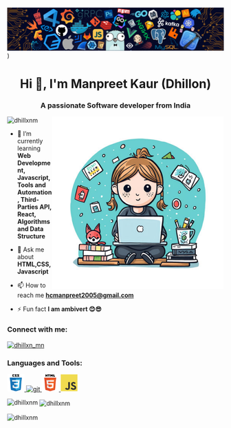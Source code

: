 ![Flandre](https://github.com/dhillxnm/dhillxnm/blob/main/banners/assets/image/code%20banner.png))
<h1 align="center">Hi 👋, I'm Manpreet Kaur (Dhillon)</h1>
<h3 align="center">A passionate Software developer from India</h3>
<img align="right" alt="coding" width="400" src="https://github.com/dhillxnm/dhillxnm/blob/main/banners/assets/image/cartoon%20banner.jpg">



<p align="left"> <img src="https://komarev.com/ghpvc/?username=dhillxnm&label=Profile%20views&color=0e75b6&style=flat" alt="dhillxnm" /> </p>

- 🌱 I’m currently learning **Web Development, Javascript, Tools and Automation, Third-Parties API, React, Algorithms and Data Structure**

- 💬 Ask me about **HTML,CSS, Javascript**

- 📫 How to reach me **hcmanpreet2005@gmail.com**

- ⚡ Fun fact **I am ambivert 😊😎**

<h3 align="left">Connect with me:</h3>
<p align="left">
<a href="https://instagram.com/dhillxn_mn" target="blank"><img align="center" src="https://raw.githubusercontent.com/rahuldkjain/github-profile-readme-generator/master/src/images/icons/Social/instagram.svg" alt="dhillxn_mn" height="30" width="40" /></a>
</p>

<h3 align="left">Languages and Tools:</h3>
<p align="left"> <a href="https://www.w3schools.com/css/" target="_blank" rel="noreferrer"> <img src="https://raw.githubusercontent.com/devicons/devicon/master/icons/css3/css3-original-wordmark.svg" alt="css3" width="40" height="40"/> </a> <a href="https://git-scm.com/" target="_blank" rel="noreferrer"> <img src="https://www.vectorlogo.zone/logos/git-scm/git-scm-icon.svg" alt="git" width="40" height="40"/> </a> <a href="https://www.w3.org/html/" target="_blank" rel="noreferrer"> <img src="https://raw.githubusercontent.com/devicons/devicon/master/icons/html5/html5-original-wordmark.svg" alt="html5" width="40" height="40"/> </a> <a href="https://developer.mozilla.org/en-US/docs/Web/JavaScript" target="_blank" rel="noreferrer"> <img src="https://raw.githubusercontent.com/devicons/devicon/master/icons/javascript/javascript-original.svg" alt="javascript" width="40" height="40"/> </a> </p>

<p><img align="left" src="https://github-readme-stats.vercel.app/api/top-langs?username=dhillxnm&show_icons=true&locale=en&layout=compact" alt="dhillxnm" /></p>

<p>&nbsp;<img align="center" src="https://github-readme-stats.vercel.app/api?username=dhillxnm&show_icons=true&locale=en" alt="dhillxnm" /></p>

<p><img align="center" src="https://github-readme-streak-stats.herokuapp.com/?user=dhillxnm&" alt="dhillxnm" /></p>
